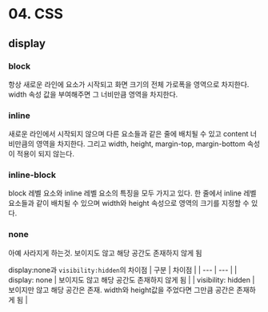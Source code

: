 # 04. CSS

## display

### block

항상 새로운 라인에 요소가 시작되고 화면 크기의 전체 가로폭을 영역으로 차지한다. width 속성 값을 부여해주면 그 너비만큼 영역을 차지한다.

### inline

새로운 라인에서 시작되지 않으며 다른 요소들과 같은 줄에 배치될 수 있고 content 너비만큼의 영역을 차지한다. 그리고 width, height, margin-top, margin-bottom 속성이 적용이 되지 않는다.

### inline-block

block 레벨 요소와 inline 레벨 요소의 특징을 모두 가지고 있다. 한 줄에서 inline 레벨 요소들과 같이 배치될 수 있으며 width와 height 속성으로 영역의 크기를 지정할 수 있다.

### none

아예 사라지게 하는것. 보이지도 않고 해당 공간도 존재하지 않게 됨

display:none과 `visibility:hidden`의 차이점
| 구분 | 차이점 |
| --- | --- |
| display: none | 보이지도 않고 해당 공간도 존재하지 않게 됨 |
| visibility: hidden | 보이지만 않고 해당 공간은 존재. width와 height값을 주었다면 그만큼 공간은 존재하게 됨 |
